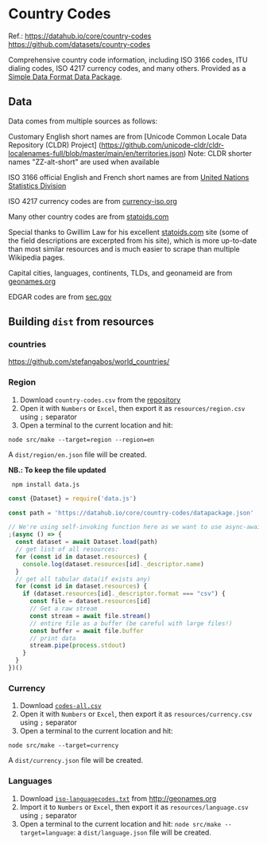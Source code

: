 # Country Codes
Ref.: https://datahub.io/core/country-codes
https://github.com/datasets/country-codes

Comprehensive country code information, including ISO 3166 codes, ITU dialing
codes, ISO 4217 currency codes, and many others. Provided as a [Simple Data
Format Data Package](http://dataprotocols.readthedocs.io/en/latest/simple-data-format.html).

## Data

Data comes from multiple sources as follows:

Customary English short names are from
[Unicode Common Locale Data Repository (CLDR) Project] (https://github.com/unicode-cldr/cldr-localenames-full/blob/master/main/en/territories.json)
Note: CLDR shorter names "ZZ-alt-short" are used when available

ISO 3166 official English and French short names are from
[United Nations Statistics Division](http://unstats.un.org/unsd/methods/m49/m49.htm)

ISO 4217 currency codes are from
[currency-iso.org](http://www.currency-iso.org/en/home/tables/table-a1.html)

Many other country codes are from
[statoids.com](http://www.statoids.com/wab.html)

Special thanks to Gwillim Law for his excellent
[statoids.com](http://www.statoids.com) site (some of the field descriptions
are excerpted from his site), which is more up-to-date than most similar
resources and is much easier to scrape than multiple Wikipedia pages.

Capital cities, languages, continents, TLDs, and geonameid are from [geonames.org](http://download.geonames.org/export/dump/countryInfo.txt)

EDGAR codes are from [sec.gov](https://www.sec.gov/edgar/searchedgar/edgarstatecodes.htm)

## Building `dist` from resources

### countries 
https://github.com/stefangabos/world_countries/

### Region
1) Download `country-codes.csv` from the [repository](https://datahub.io/core/country-codes)
2) Open it with `Numbers` or `Excel`, then export it as `resources/region.csv` using `;` separator
3) Open a terminal to the current location and hit: 
``` tty
node src/make --target=region --region=en
```
A `dist/region/en.json` file will be created.

__NB.: To keep the file updated__
```tty
 npm install data.js
```
```javascript
const {Dataset} = require('data.js')

const path = 'https://datahub.io/core/country-codes/datapackage.json'

// We're using self-invoking function here as we want to use async-await syntax:
;(async () => {
  const dataset = await Dataset.load(path)
  // get list of all resources:
  for (const id in dataset.resources) {
    console.log(dataset.resources[id]._descriptor.name)
  }
  // get all tabular data(if exists any)
  for (const id in dataset.resources) {
    if (dataset.resources[id]._descriptor.format === "csv") {
      const file = dataset.resources[id]
      // Get a raw stream
      const stream = await file.stream()
      // entire file as a buffer (be careful with large files!)
      const buffer = await file.buffer
      // print data
      stream.pipe(process.stdout)
    }
  }
})()
```

### Currency
1) Download [`codes-all.csv`](https://raw.githubusercontent.com/datasets/currency-codes/master/data/codes-all.csv)
2) Open it with `Numbers` or `Excel`, then export it as `resources/currency.csv` using `;` separator
3) Open a terminal to the current location and hit:
``` tty
node src/make --target=currency
```    
A `dist/currency.json` file will be created.

### Languages
1) Download [`iso-languagecodes.txt`](http://download.geonames.org/export/dump/iso-languagecodes.txt) from http://geonames.org
2) Import it to `Numbers` or `Excel`, then export it as `resources/language.csv` using `;` separator
3) Open a terminal to the current location and hit: `node src/make --target=language`: a `dist/language.json` file will be created.